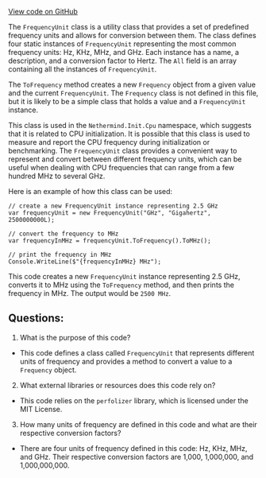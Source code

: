 [View code on GitHub](https://github.com/NethermindEth/nethermind/src/Nethermind/Nethermind.Init/Cpu/FrequencyUnit.cs)

The `FrequencyUnit` class is a utility class that provides a set of predefined frequency units and allows for conversion between them. The class defines four static instances of `FrequencyUnit` representing the most common frequency units: Hz, KHz, MHz, and GHz. Each instance has a name, a description, and a conversion factor to Hertz. The `All` field is an array containing all the instances of `FrequencyUnit`.

The `ToFrequency` method creates a new `Frequency` object from a given value and the current `FrequencyUnit`. The `Frequency` class is not defined in this file, but it is likely to be a simple class that holds a value and a `FrequencyUnit` instance.

This class is used in the `Nethermind.Init.Cpu` namespace, which suggests that it is related to CPU initialization. It is possible that this class is used to measure and report the CPU frequency during initialization or benchmarking. The `FrequencyUnit` class provides a convenient way to represent and convert between different frequency units, which can be useful when dealing with CPU frequencies that can range from a few hundred MHz to several GHz.

Here is an example of how this class can be used:

```
// create a new FrequencyUnit instance representing 2.5 GHz
var frequencyUnit = new FrequencyUnit("GHz", "Gigahertz", 2500000000L);

// convert the frequency to MHz
var frequencyInMHz = frequencyUnit.ToFrequency().ToMHz();

// print the frequency in MHz
Console.WriteLine($"{frequencyInMHz} MHz");
```

This code creates a new `FrequencyUnit` instance representing 2.5 GHz, converts it to MHz using the `ToFrequency` method, and then prints the frequency in MHz. The output would be `2500 MHz`.
## Questions: 
 1. What is the purpose of this code?
- This code defines a class called `FrequencyUnit` that represents different units of frequency and provides a method to convert a value to a `Frequency` object.

2. What external libraries or resources does this code rely on?
- This code relies on the `perfolizer` library, which is licensed under the MIT License.

3. How many units of frequency are defined in this code and what are their respective conversion factors?
- There are four units of frequency defined in this code: Hz, KHz, MHz, and GHz. Their respective conversion factors are 1,000, 1,000,000, and 1,000,000,000.